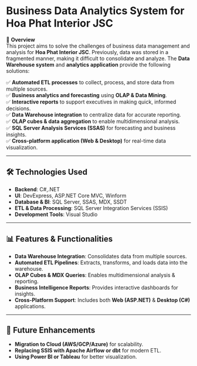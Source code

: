 # Business Data Analytics System for Hoa Phat Interior JSC  

📌 **Overview**  
This project aims to solve the challenges of business data management and analysis for **Hoa Phat Interior JSC**. Previously, data was stored in a fragmented manner, making it difficult to consolidate and analyze. The **Data Warehouse system** and **analytics application** provide the following solutions:  

✅ **Automated ETL processes** to collect, process, and store data from multiple sources.  
✅ **Business analytics and forecasting** using **OLAP & Data Mining**.  
✅ **Interactive reports** to support executives in making quick, informed decisions.  
✅ **Data Warehouse integration** to centralize data for accurate reporting.  
✅ **OLAP cubes & data aggregation** to enable multidimensional analysis.  
✅ **SQL Server Analysis Services (SSAS)** for forecasting and business insights.  
✅ **Cross-platform application (Web & Desktop)** for real-time data visualization.  

---

## 🛠 **Technologies Used**  
- **Backend**: C#,.NET
- **UI**: DevExpress, ASP.NET Core MVC, Winform
- **Database & BI**: SQL Server, SSAS, MDX, SSDT  
- **ETL & Data Processing**: SQL Server Integration Services (SSIS)  
- **Development Tools**: Visual Studio

---

## 📊 **Features & Functionalities**  
- **Data Warehouse Integration**: Consolidates data from multiple sources.  
- **Automated ETL Pipelines**: Extracts, transforms, and loads data into the warehouse.  
- **OLAP Cubes & MDX Queries**: Enables multidimensional analysis & reporting.  
- **Business Intelligence Reports**: Provides interactive dashboards for insights.  
- **Cross-Platform Support**: Includes both **Web (ASP.NET)** & **Desktop (C#)** applications.  

---

## 🚀 **Future Enhancements**  
- **Migration to Cloud (AWS/GCP/Azure)** for scalability.  
- **Replacing SSIS with Apache Airflow or dbt** for modern ETL.  
- **Using Power BI or Tableau** for better visualization.  

